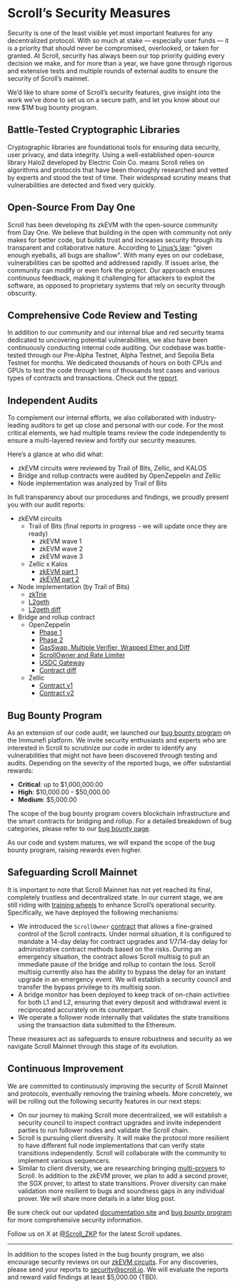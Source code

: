 # Scroll’s Security Measures

Security is one of the least visible yet most important features for any decentralized protocol.  With so much at stake — especially user funds — it is a priority that should never be compromised, overlooked, or taken for granted. At Scroll, security has always been our top priority guiding every decision we make, and for more than a year, we have gone through rigorous and extensive tests and multiple rounds of external audits to ensure the security of Scroll’s mainnet. 

We’d like to share some of Scroll’s security features, give insight into the work we’ve done to set us on a secure path, and let you know about our new $1M bug bounty program. 

## Battle-Tested Cryptographic Libraries

Cryptographic libraries are foundational tools for ensuring data security, user privacy, and data integrity. Using a well-established open-source library Halo2 developed by Electric Coin Co. means Scroll relies on algorithms and protocols that have been thoroughly researched and vetted by experts and stood the test of time. Their widespread scrutiny means that vulnerabilities are detected and fixed very quickly. 

## Open-Source From Day One

Scroll has been developing its zkEVM with the open-source community from Day One. We believe that building in the open with community not only makes for better code, but builds trust and increases security through its transparent and collaborative nature. According to [Linus’s law](https://en.wikipedia.org/wiki/Linus%27s_law): "given enough eyeballs, all bugs are shallow". With many eyes on our codebase, vulnerabilities can be spotted and addressed rapidly. If issues arise, the community can modify or even fork the project. Our approach ensures continuous feedback, making it challenging for attackers to exploit the software, as opposed to proprietary systems that rely on security through obscurity.

## Comprehensive Code Review and Testing

In addition to our community and our internal blue and red security teams dedicated to uncovering potential vulnerabilities, we also have been continuously conducting internal code auditing. Our codebase was battle-tested through our Pre-Alpha Testnet, Alpha Testnet, and Sepolia Beta Testnet for months. We dedicated thousands of hours on both CPUs and GPUs to test the code through tens of thousands test cases and various types of contracts and transactions. Check out the [report](https://circuit-release.s3.us-west-2.amazonaws.com/testool/nightly.1695216104.47e2015.html).

## Independent Audits

To complement our internal efforts, we also collaborated with industry-leading auditors to get up close and personal with our code. For the most critical elements, we had multiple teams review the code independently to ensure a multi-layered review and fortify our security measures. 

Here’s a glance at who did what:

- zkEVM circuits were reviewed by Trail of Bits, Zellic, and KALOS
- Bridge and rollup contracts were audited by OpenZeppelin and Zellic
- Node implementation was analyzed by Trail of Bits

In full transparency about our procedures and findings, we proudly present you with our audit reports: 

- zkEVM circuits
    - Trail of Bits (final reports in progress - we will update once they are ready)
        - zkEVM wave 1
        - zkEVM wave 2
        - zkEVM wave 3
    - Zellic x Kalos
        - [zkEVM part 1](https://github.com/Zellic/publications/blob/master/Scroll%20zkEVM%20-%20Part%201%20-%20Audit%20Report.pdf)
        - [zkEVM part 2](https://github.com/Zellic/publications/blob/master/Scroll%20zkEVM%20-%20Part%202%20-%20Audit%20Report.pdf)
- Node implementation (by Trail of Bits)
    - [zkTrie](https://github.com/trailofbits/publications/blob/master/reviews/2023-07-scroll-zktrie-securityreview.pdf)
    - [L2geth](https://github.com/trailofbits/publications/blob/master/reviews/2023-08-scrollL2geth-initial-securityreview.pdf)
    - [L2geth diff](https://github.com/trailofbits/publications/blob/master/reviews/2023-08-scrollL2geth-securityreview.pdf)
- Bridge and rollup contract
    - OpenZeppelin
        - [Phase 1](https://blog.openzeppelin.com/scroll-layer-1-audit-1)
        - [Phase 2](https://blog.openzeppelin.com/scroll-phase-2-audit)
        - [GasSwap, Multiple Verifier, Wrapped Ether and Diff](https://blog.openzeppelin.com/scroll-gasswap-multiple-verifier-wrapped-ether-and-diff-audit)
        - [ScrollOwner and Rate Limiter](https://blog.openzeppelin.com/scrollowner-and-rate-limiter-audit)
        - [USDC Gateway](https://blog.openzeppelin.com/scroll-usdc-gateway-audit)
        - [Contract diff](https://blog.openzeppelin.com/scroll-diff-audit-report)
    - Zellic
        - [Contract v1](https://github.com/Zellic/publications/blob/master/Scroll%20-%2005.26.23%20Zellic%20Audit%20Report.pdf)
        - [Contract v2](https://github.com/Zellic/publications/blob/master/Scroll%20-%2009.27.23%20Zellic%20Audit%20Report.pdf)

## Bug Bounty Program

As an extension of our code audit, we launched our [bug bounty program](https://immunefi.com/bounty/scroll/) on the Immunefi platform. We invite security enthusiasts and experts who are interested in Scroll to scrutinize our code in order to identify any vulnerabilities that might not have been discovered through testing and audits. Depending on the severity of the reported bugs, we offer substantial rewards:

- **Critical**: up to \$1,000,000.00
- **High**: \$10,000.00 - \$50,000.00
- **Medium**: \$5,000.00

The scope of the bug bounty program covers blockchain infrastructure and the smart contracts for bridging and rollup. For a detailed breakdown of bug categories, please refer to our [bug bounty page](https://immunefi.com/bounty/scroll/). 

As our code and system matures, we will expand the scope of the bug bounty program, raising rewards even higher. 

## Safeguarding Scroll Mainnet

It is important to note that Scroll Mainnet has not yet reached its final, completely trustless and decentralized state. In our current stage, we are still riding with [training wheels](https://ethereum-magicians.org/t/proposed-milestones-for-rollups-taking-off-training-wheels/11571) to enhance Scroll’s operational security. Specifically, we have deployed the following mechanisms:

- We introduced the `ScrollOwner` [contract](https://github.com/scroll-tech/scroll/blob/develop/contracts/src/misc/ScrollOwner.sol) that allows a fine-grained control of the Scroll contracts. Under normal situation, it is configured to mandate a 14-day delay for contract upgrades and 1/7/14-day delay for administrative contract methods based on the risks. During an emergency situation, the contract allows Scroll multisig to pull an immediate pause of the bridge and rollup to contain the loss. Scroll multisig currently also has the ability to bypass the delay for an instant upgrade in an emergency event. We will establish a security council and transfer the bypass privilege to its multisig soon.
- A bridge monitor has been deployed to keep track of on-chain activities for both L1 and L2, ensuring that every deposit and withdrawal event is reciprocated accurately on its counterpart.
- We operate a follower node internally that validates the state transitions using the transaction data submitted to the Ethereum.

These measures act as safeguards to ensure robustness and security as we navigate Scroll Mainnet through this stage of its evolution. 

## Continuous Improvement

We are committed to continuously improving the security of Scroll Mainnet and protocols, eventually removing the training wheels. More concretely, we will be rolling out the following security features in our next steps:

- On our journey to making Scroll more decentralized, we will establish a security council to inspect contract upgrades and invite independent parties to run follower nodes and validate the Scroll chain.
- Scroll is pursuing client diversity. It will make the protocol more resilient to have different full node implementations that can verify state transitions independently. Scroll will collaborate with the community to implement various sequencers.
- Similar to client diversity, we are researching bringing [multi-provers](https://ethresear.ch/t/2fa-zk-rollups-using-sgx/14462) to Scroll. In addition to the zkEVM prover, we plan to add a second prover, the SGX prover, to attest to state transitions. Prover diversity can make validation more resilient to bugs and soundness gaps in any individual prover. We will share more details in a later blog post.

Be sure check out our updated [documentation site](https://docs.scroll.io/en/home/) and [bug bounty program](https://immunefi.com/bounty/scroll/) for more comprehensive security information. 

Follow us on X at [@Scroll_ZKP](https://twitter.com/scroll_zkp) for the latest Scroll updates. 

---

In addition to the scopes listed in the bug bounty program, we also encourage security reviews on our [zkEVM circuits](https://github.com/scroll-tech/zkevm-circuits). For any discoveries, please send your reports to security@scroll.io. We will evaluate the reports and reward valid findings at least \$5,000.00 (TBD).
